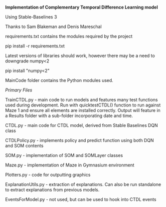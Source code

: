 **Implementation of Complementary Temporal Difference Learning model**

Using Stable-Baselines 3

Thanks to Sam Blakeman and Denis Mareschal

requirements.txt contains the modules required by the project

pip install -r requirements.txt


Latest versions of libraries should work, however there may be a need to downgrade numpy<2

pip install "numpy<2"


MainCode folder contains the Python modules used.



*Primary Files*

TrainCTDL.py - main code to run models and features many test functions used during development. Run with quicktestCTDL() function to run against Maze 1 and ensure all elements are installed correctly. Output will feature in a Results folder with a sub-folder incorporating date and time.

CTDL.py - main code for CTDL model, derived from Stable Baselines DQN class

CTDLPolicy.py - implements policy and predict function using both DQN and SOM contents

SOM.py - implementation of SOM and SOMLayer classes

Maze.py - implementation of Maze in Gymnasium environment

Plotters.py - code for outputting graphics

ExplanationUtils.py - extraction of explanations. Can also be run standalone to extract explanations from previous models.

EventsForModel.py - not used, but can be used to hook into CTDL events
